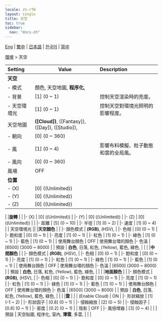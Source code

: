 ```yaml
---
locale: zh-rTW
layout: single
title: 天空
toc: true
sidebar:
  nav: "docs-zh"
---
```

[Eng](/dancexr/menu/2025.4/scene/sky) | [繁中](/tw/dancexr/menu/2025.4/scene/sky) | [日本語](/jp/dancexr/menu/2025.4/scene/sky) | [한국어](/kr/dancexr/menu/2025.4/scene/sky) | [简中](/zh/dancexr/menu/2025.4/scene/sky)

[環境](../menu#環境) > 天空



| Setting | Value | Description |
| :--- | --- | :--- |
|**天空** | | 
|- 模式 | 顏色, 天空地圖, **程序化**,  | 
|- 背景 | [1] (0 ~ 1) | 控制天空渲染時的亮度。
|- 天空環境光 | [1] (0 ~ 1) | 控制天空對環境光照明的影響程度。
| 天空地圖 | **([Cloud])**, ([Fantasy]), ([Day]), ([Studio]),  |  |
|- 朝向 | [0] (0 ~ 360) | 
|- 風 | [1] (0 ~ 4) | 影響布料模擬、粒子動態和雲的全局風。
|- 風向 | [0] (0 ~ 360) | 
| 風場 | OFF | 
|**位置** | | 
|- (X) | [0] ((Unlimited)) | 
|- (Y) | [0] ((Unlimited)) | 
|- (Z) | [0] ((Unlimited)) | 
|
|**旋轉** | | 
|- (X) | [0] ((Unlimited)) | 
|- (Y) | [0] ((Unlimited)) | 
|- (Z) | [0] ((Unlimited)) | 
|
|- 距離 | [5] (0 ~ 10) | 
|- 半徑 | [1] (0 ~ 2) | 
|- 速度 | [1] (0 ~ 4) | 
| 天空環境光 || 
|**天空顏色** | | 
|- 顏色模式 | **(RGB)**, (HSV),  | 
|- 色相 | [0] (0 ~ 1) | 
|- 飽和度 | [0] (0 ~ 1) | 
|- 亮度 | [1] (0 ~ 1) | 
|- 紅色 | [1] (0 ~ 1) | 
|- 綠色 | [1] (0 ~ 1) | 
|- 藍色 | [1] (0 ~ 1) | 
| 使用舞台顏色 | OFF | 使用舞台環的顏色
|- 色溫 | [6500] (3000 ~ 8000) | 
| 預設 | **白色**, 日落, 紅色, (Yellow), 藍色, 綠色,  |  |
|
|**中間顏色** | | 
|- 顏色模式 | **(RGB)**, (HSV),  | 
|- 色相 | [0] (0 ~ 1) | 
|- 飽和度 | [0] (0 ~ 1) | 
|- 亮度 | [1] (0 ~ 1) | 
|- 紅色 | [1] (0 ~ 1) | 
|- 綠色 | [1] (0 ~ 1) | 
|- 藍色 | [1] (0 ~ 1) | 
| 使用舞台顏色 | OFF | 使用舞台環的顏色
|- 色溫 | [6500] (3000 ~ 8000) | 
| 預設 | **白色**, 日落, 紅色, (Yellow), 藍色, 綠色,  |  |
|
|**地面顏色** | | 
|- 顏色模式 | **(RGB)**, (HSV),  | 
|- 色相 | [0] (0 ~ 1) | 
|- 飽和度 | [0] (0 ~ 1) | 
|- 亮度 | [1] (0 ~ 1) | 
|- 紅色 | [1] (0 ~ 1) | 
|- 綠色 | [1] (0 ~ 1) | 
|- 藍色 | [1] (0 ~ 1) | 
| 使用舞台顏色 | OFF | 使用舞台環的顏色
|- 色溫 | [6500] (3000 ~ 8000) | 
| 預設 | **白色**, 日落, 紅色, (Yellow), 藍色, 綠色,  |  |
|
|**雲** | | 
| (Enable Cloud) | ON | 
|- 形狀縮放 | [1] (-1 ~ 2) | 
|- 形狀因子 | [0.8] (0 ~ 1) | 
|- 侵蝕縮放 | [2] (0 ~ 5) | 
|- 侵蝕因子 | [0.8] (0 ~ 1) | 
|- 密度 | [0.2] (0 ~ 1) | 
| 陰影 | OFF | 
|- 風倍增器 | [3] (0 ~ 4) | 
|
| 預設 | 天空貼圖, 程序化, 室內, **薄雲**, 多雲,  |  |
|
